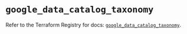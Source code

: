 # `google_data_catalog_taxonomy`

Refer to the Terraform Registry for docs: [`google_data_catalog_taxonomy`](https://registry.terraform.io/providers/hashicorp/google/5.41.0/docs/resources/data_catalog_taxonomy).
